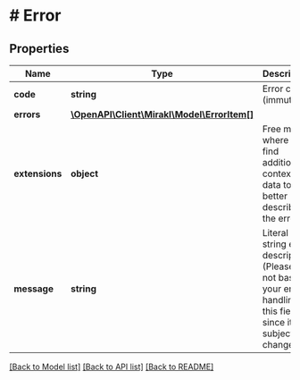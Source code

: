 # # Error

## Properties

Name | Type | Description | Notes
------------ | ------------- | ------------- | -------------
**code** | **string** | Error code (immutable) | [optional]
**errors** | [**\OpenAPI\Client\Mirakl\Model\ErrorItem[]**](ErrorItem.md) |  | [optional]
**extensions** | **object** | Free map where you find additional context data to better describe the error | [optional]
**message** | **string** | Literal string error description (Please do not base your error handling on this field since it is subject to change) | [optional]

[[Back to Model list]](../../README.md#models) [[Back to API list]](../../README.md#endpoints) [[Back to README]](../../README.md)
